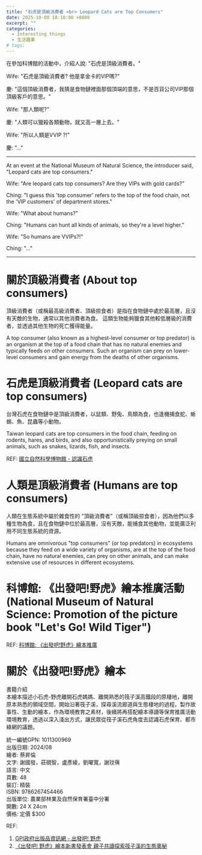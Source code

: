 ```yaml
---
title: "石虎是頂級消費者 <br> Leopard Cats are Top Consumers"
date: 2025-10-08 18:10:00 +0800
excerpt: ""
categories:
  - Interesting things
  - 生活趣事
# tags:
---
```


在參加科博館的活動中，介紹人說: "石虎是頂級消費者。"

Wife: "石虎是頂級消費者? 他是拿金卡的VIP嗎?"

慶: "這個頂級消費者，我猜是食物鏈裡面那個頂端的意思，不是百貨公司VIP那個頂級客戶的意思。"

Wife: "那人類呢?"

慶: "人類可以獵殺各類動物，就又高一層上去。"

Wife: "所以人類是VVIP ?!"

慶: "..."

---

At an event at the National Museum of Natural Science, the introducer said, "Leopard cats are top consumers."

Wife: "Are leopard cats top consumers? Are they VIPs with gold cards?"

Ching: "I guess this 'top consumer' refers to the top of the food chain, not the 'VIP customers' of department stores."

Wife: "What about humans?"

Ching: "Humans can hunt all kinds of animals, so they're a level higher."

Wife: "So humans are VVIPs?!"

Ching: "..."

---

# 關於頂級消費者 (About top consumers)

頂級消費者（或稱最高級消費者、頂級掠食者）是指在食物鏈中處於最高層，且沒有天敵的生物，通常以其他消費者為食。 這類生物能夠獵食其他較低層級的消費者，並透過其他生物的死亡獲得能量。 

A top consumer (also known as a highest-level consumer or top predator) is an organism at the top of a food chain that has no natural enemies and typically feeds on other consumers. Such an organism can prey on lower-level consumers and gain energy from the deaths of other organisms.

# 石虎是頂級消費者 (Leopard cats are top consumers)

台灣石虎在食物鏈中是頂級消費者，以鼠類、野兔、鳥類為食，也逢機捕食蛇、蜥蜴、魚、昆蟲等小動物。

Taiwan leopard cats are top consumers in the food chain, feeding on rodents, hares, and birds, and also opportunistically preying on small animals, such as snakes, lizards, fish, and insects.

REF: [國立自然科學博物館 - 認識石虎](https://web3.nmns.edu.tw/exhibits/107/leopardcat/cont1.html)

# 人類是頂級消費者 (Humans are top consumers)

人類在生態系統中屬於雜食性的 "頂級消費者"（或稱頂級掠食者），因為他們以多種生物為食，且在食物鏈中位於最高層，沒有天敵，能捕食其他動物，並能廣泛利用不同生態系統的資源。

Humans are omnivorous "top consumers" (or top predators) in ecosystems because they feed on a wide variety of organisms, are at the top of the food chain, have no natural enemies, can prey on other animals, and can make extensive use of resources in different ecosystems.

# 科博館: 《出發吧!野虎》繪本推廣活動 (National Museum of Natural Science: Promotion of the picture book "Let's Go! Wild Tiger")

REF: [科博館: 《出發吧!野虎》繪本推廣](https://apply.nmns.edu.tw/public/activity/2299/actContent.asp?actId=2299)

# 關於《出發吧!野虎》繪本

書籍介紹  
本繪本描述小石虎-野虎離開石虎媽媽、離開熟悉的筏子溪高鐵段的原棲地，離開原本熟悉的領域空間，開始沿著筏子溪，探尋溪流廊道與生態棲地的過程。製作故事性、生動的繪本，作為環境教育之素材，後續將再搭配繪本導讀等保育推廣活動環境教育，透過以深入淺出方式，讓民眾從筏子溪石虎角度去認識石虎保育、都市綠網的議題。

統一編號GPN: 1011300969  
出版日期: 2024/08  
繪者: 蔡昇倫  
文字: 謝國發，莊硯智，盧彥綾，劉曜寬，謝玟蒨  
語言: 中文  
頁數: 48  
裝訂: 精裝  
ISBN: 9786267454466  
出版單位: 農業部林業及自然保育署臺中分署  
開數: 24 X 24cm  
價格: 定價 $300

REF:  
1. [GPI政府出版品資訊網 - 出發吧! 野虎](https://gpi.culture.tw/books/1011300969)
2. [《出發吧! 野虎》繪本新書發表會 親子共讀探索筏子溪的生態奧秘](https://taichung.forest.gov.tw/0000517/0074269)

<!--
事件源頭: 
2025-10-05 星期日
帶小朋友去科博館參加 "《出發吧!野虎》繪本推廣" 活動。
-->

<!--
FB: https://www.facebook.com/hsienching.chung/posts/pfbid025LVuxzHdxLnzTaeYzGWYeNTczC553KmKLv89N3kXMUaqJv7kaPGwBXd1whAfcotKl
Twitter: https://x.com/HsienChing_/status/1975918098835476715
-->
